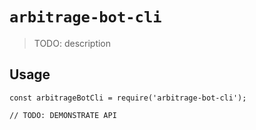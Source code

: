 # `arbitrage-bot-cli`

> TODO: description

## Usage

```
const arbitrageBotCli = require('arbitrage-bot-cli');

// TODO: DEMONSTRATE API
```
